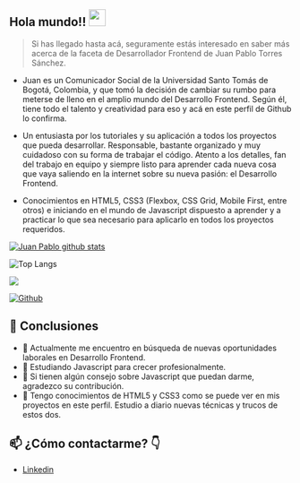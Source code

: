 ## Hola mundo!! <img src="https://raw.githubusercontent.com/MartinHeinz/MartinHeinz/master/wave.gif" width="30px">

> Si has llegado hasta acá, seguramente estás interesado en saber más acerca de la faceta de Desarrollador Frontend de Juan Pablo Torres Sánchez.

- Juan es un Comunicador Social de la Universidad Santo Tomás de Bogotá, Colombia, y que tomó la decisión de cambiar su rumbo para meterse de lleno en el amplio mundo del Desarrollo Frontend. Según él, tiene todo el talento y creatividad para eso y acá en este perfil de Github lo confirma.

- Un entusiasta por los tutoriales y su aplicación a todos los proyectos que pueda desarrollar. Responsable, bastante organizado y muy cuidadoso con su forma de trabajar el código. Atento a los detalles, fan del trabajo en equipo y siempre listo para aprender cada nueva cosa que vaya saliendo en la internet sobre su nueva pasión: el Desarrollo Frontend.

- Conocimientos en HTML5, CSS3 (Flexbox, CSS Grid, Mobile First, entre otros) e iniciando en el mundo de Javascript dispuesto a aprender y a practicar lo que sea necesario para aplicarlo en todos los proyectos requeridos.

[![Juan Pablo github stats](https://github-readme-stats.vercel.app/api?username=juanptsanchez)](https://github.com/juanptsanchez/github-readme-stats&theme=vue)

![Top Langs](https://github-readme-stats.vercel.app/api/top-langs/?username=juanptsanchez&theme=vue)

![](https://visitor-badge.laobi.icu/badge?page_id=juanptsanchez.juanptsanchez)

[![Github](https://img.shields.io/github/followers/juanptsanchez?label=Follow&style=social)](https://github.com/juanptsanchez)

## 💬 Conclusiones
- 🔭 Actualmente me encuentro en búsqueda de nuevas oportunidades laborales en Desarrollo Frontend.
- 🌱 Estudiando Javascript para crecer profesionalmente.
- 🤔 Si tienen algún consejo sobre Javascript que puedan darme, agradezco su contribución.
- 💬 Tengo conocimientos de HTML5 y CSS3 como se puede ver en mis proyectos en este perfil. Estudio a diario nuevas técnicas y trucos de estos dos.

## 📫 ¿Cómo contactarme? 👇

- [Linkedin](https://www.linkedin.com/in/juan-pablo-torres-sanchez/)

